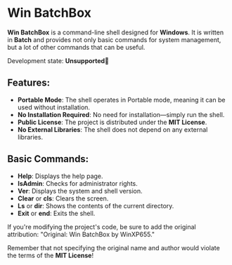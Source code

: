 # Win BatchBox

**Win BatchBox** is a command-line shell designed for **Windows**. It is written in **Batch** and provides not only basic commands for system management, but a lot of other commands that can be useful.

Development state: **Unsupported**🔴

## Features:
- **Portable Mode**: The shell operates in Portable mode, meaning it can be used without installation.
- **No Installation Required**: No need for installation—simply run the shell.
- **Public License**: The project is distributed under the **MIT License**.
- **No External Libraries**: The shell does not depend on any external libraries.

## Basic Commands:
- **Help**: Displays the help page.
- **IsAdmin**: Checks for administrator rights.
- **Ver**: Displays the system and shell version.
- **Clear** or **cls**: Clears the screen.
- **Ls** or **dir**: Shows the contents of the current directory.
- **Exit** or **end**: Exits the shell.

If you're modifying the project's code, be sure to add the original attribution: "Original: Win BatchBox by WinXP655."

Remember that not specifying the original name and author would violate the terms of the **MIT License**!
